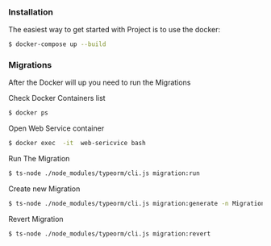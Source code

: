 ### Installation

The easiest way to get started with Project is to use the docker:

```bash
$ docker-compose up --build
```

### Migrations

After the Docker  will up you need to run the Migrations

Check Docker Containers list
```bash
$ docker ps
```

Open Web Service container
```bash
$ docker exec  -it  web-sericvice bash
```


Run The Migration
```bash
$ ts-node ./node_modules/typeorm/cli.js migration:run
```

Create new Migration
```bash
$ ts-node ./node_modules/typeorm/cli.js migration:generate -n MigrationName
```


Revert Migration
```bash
$ ts-node ./node_modules/typeorm/cli.js migration:revert
```